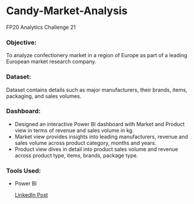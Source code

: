 # Candy-Market-Analysis 
FP20 Analytics Challenge 21 
### Objective: 
To analyze confectionery market in a region of Europe as part of a leading European market research company. 
### Dataset: 
Dataset contains details such as major manufacturers, their brands, items, packaging, and sales volumes. 
### Dashboard:
- Designed an interactive Power BI dashboard with Market and Product view in terms of revenue and sales volume in kg.
- Market view provides insights into leading manufacturers, revenue and sales volume across product category, months and years.
- Product view dives in detail into product sales volume and revenue across product type, items, brands, package type.
### Tools Used: 
- Power BI




  [LinkedIn Post](https://www.linkedin.com/feed/update/urn:li:activity:7271758884535513089?utm_source=share&utm_medium=member_desktop&rcm=ACoAACh-6kgBvy9hNgzrnCqsJVnLSnUactYRj9k)
